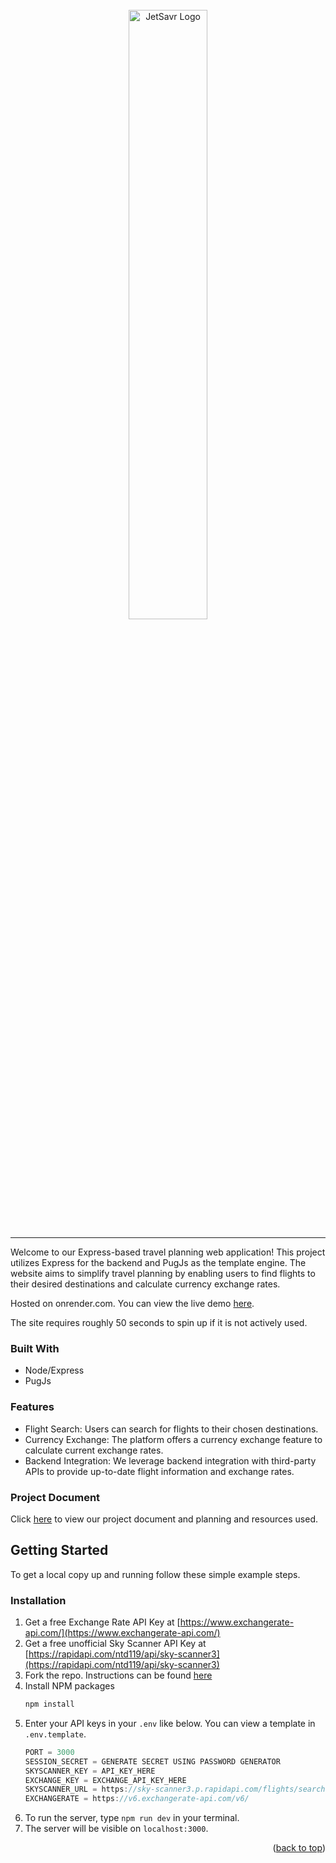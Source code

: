 <!-- PROJECT LOGO -->
<br />
<div align="center">
    <img src="./src/assets/JetSavr-logo.png" alt="JetSavr Logo" width="50%">
</div>

---

<!-- ABOUT THE PROJECT -->

Welcome to our Express-based travel planning web application! This project utilizes Express for the backend and PugJs as the template engine. The website aims to simplify travel planning by enabling users to find flights to their desired destinations and calculate currency exchange rates.

Hosted on onrender.com. You can view the live demo [here](https://travel-app-william-halimah.onrender.com/).

The site requires roughly 50 seconds to spin up if it is not actively used.

### Built With

- Node/Express
- PugJs

### Features

- Flight Search: Users can search for flights to their chosen destinations.
- Currency Exchange: The platform offers a currency exchange feature to calculate current exchange rates.
- Backend Integration: We leverage backend integration with third-party APIs to provide up-to-date flight information and exchange rates.

### Project Document

Click [here](https://docs.google.com/document/d/1cCKN9tts8O1Bavcez0RRJr6EXYNl2MbiEPXfCL31dVI/edit?usp=sharing) to view our project document and planning and resources used.

<!-- GETTING STARTED -->

## Getting Started

To get a local copy up and running follow these simple example steps.

### Installation

1. Get a free Exchange Rate API Key at [https://www.exchangerate-api.com/](https://www.exchangerate-api.com/)
2. Get a free unofficial Sky Scanner API Key at [https://rapidapi.com/ntd119/api/sky-scanner3](https://rapidapi.com/ntd119/api/sky-scanner3)
3. Fork the repo. Instructions can be found [here](https://docs.github.com/en/pull-requests/collaborating-with-pull-requests/working-with-forks/fork-a-repo)
4. Install NPM packages
   ```sh
   npm install
   ```
5. Enter your API keys in your `.env` like below. You can view a template in `.env.template`.
   ```js
   PORT = 3000
   SESSION_SECRET = GENERATE SECRET USING PASSWORD GENERATOR
   SKYSCANNER_KEY = API_KEY_HERE
   EXCHANGE_KEY = EXCHANGE_API_KEY_HERE
   SKYSCANNER_URL = https://sky-scanner3.p.rapidapi.com/flights/search-roundtrip?
   EXCHANGERATE = https://v6.exchangerate-api.com/v6/
   ```
6. To run the server, type `npm run dev` in your terminal.
7. The server will be visible on `localhost:3000`.

<p align="right">(<a href="#readme-top">back to top</a>)</p>